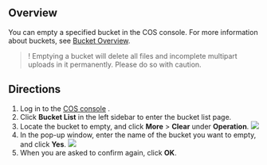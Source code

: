 ## Overview

You can empty a specified bucket in the COS console. For more information about buckets, see [Bucket Overview](https://intl.cloud.tencent.com/document/product/436/13312).

>! Emptying a bucket will delete all files and incomplete multipart uploads in it permanently. Please do so with caution.

## Directions

1. Log in to the [COS console](https://console.cloud.tencent.com/cos5) .
2. Click **Bucket List** in the left sidebar to enter the bucket list page.
3. Locate the bucket to empty, and click **More** > **Clear** under **Operation**.
![](https://main.qcloudimg.com/raw/1baeba77031a31a1a242c237da68e376.png)
4. In the pop-up window, enter the name of the bucket you want to empty, and click **Yes**. 
![](https://main.qcloudimg.com/raw/8751c66b4890b17b08299f76d553c65c.png)
5. When you are asked to confirm again, click **OK**.
